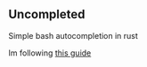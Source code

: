 
## Uncompleted

Simple bash autocompletion in rust

Im following [this guide](https://www.joshmcguigan.com/blog/shell-completions-pure-rust/)
